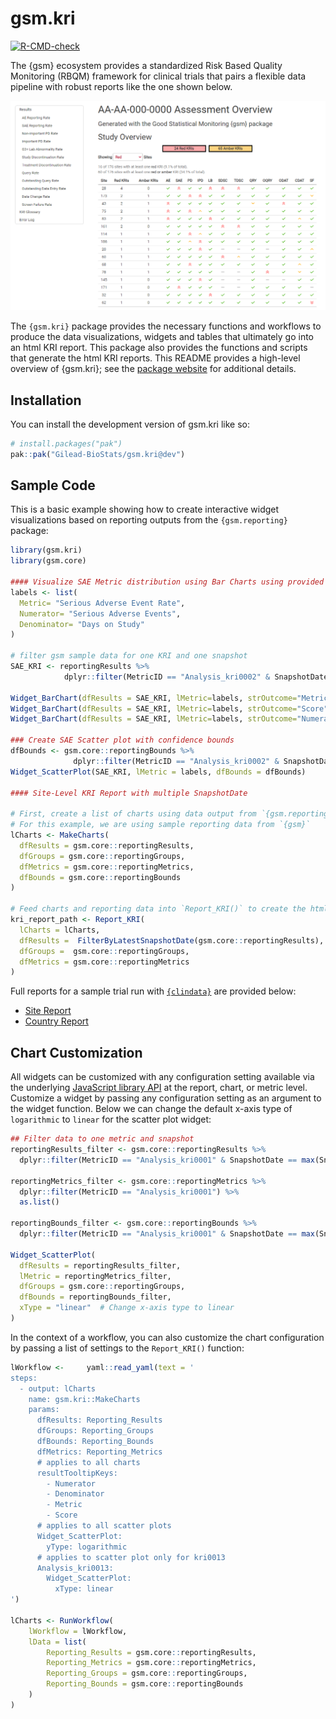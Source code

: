 
# gsm.kri

<!-- badges: start -->
[![R-CMD-check](https://github.com/Gilead-BioStats/gsm.kri/workflows/R-CMD-check-main/badge.svg)](https://github.com/Gilead-BioStats/gsm.kri/actions) 
<!-- badges: end -->

The {gsm} ecosystem provides a standardized Risk Based Quality Monitoring (RBQM) framework for clinical trials that pairs a flexible data pipeline with robust reports like the one shown below.  

<center> 
 
![](man/figures/gsm_report_screenshot_1.png)

</center>


The `{gsm.kri}` package provides the necessary functions and workflows to produce the data visualizations, widgets and tables that ultimately go into an html KRI report. This package also provides the functions and scripts that generate the html KRI reports.
This README provides a high-level overview of {gsm.kri}; see the [package website](https://gilead-biostats.github.io/gsm.kri/) for additional details.




## Installation

You can install the development version of gsm.kri like so:

``` r
# install.packages("pak")
pak::pak("Gilead-BioStats/gsm.kri@dev")
```

## Sample Code

This is a basic example showing how to create interactive widget visualizations based on reporting outputs from the `{gsm.reporting}` package:

``` r
library(gsm.kri)
library(gsm.core)

#### Visualize SAE Metric distribution using Bar Charts using provided htmlwidgets
labels <- list(  
  Metric= "Serious Adverse Event Rate",
  Numerator= "Serious Adverse Events",
  Denominator= "Days on Study"
)

# filter gsm sample data for one KRI and one snapshot
SAE_KRI <- reportingResults %>% 
            dplyr::filter(MetricID == "Analysis_kri0002" & SnapshotDate == "2012-12-31")

Widget_BarChart(dfResults = SAE_KRI, lMetric=labels, strOutcome="Metric")
Widget_BarChart(dfResults = SAE_KRI, lMetric=labels, strOutcome="Score")
Widget_BarChart(dfResults = SAE_KRI, lMetric=labels, strOutcome="Numerator")

### Create SAE Scatter plot with confidence bounds
dfBounds <- gsm.core::reportingBounds %>%
              dplyr::filter(MetricID == "Analysis_kri0002" & SnapshotDate == "2012-12-31")
Widget_ScatterPlot(SAE_KRI, lMetric = labels, dfBounds = dfBounds)

#### Site-Level KRI Report with multiple SnapshotDate

# First, create a list of charts using data output from `{gsm.reporting}` 
# For this example, we are using sample reporting data from `{gsm}`
lCharts <- MakeCharts(
  dfResults = gsm.core::reportingResults,
  dfGroups = gsm.core::reportingGroups,
  dfMetrics = gsm.core::reportingMetrics,
  dfBounds = gsm.core::reportingBounds
)

# Feed charts and reporting data into `Report_KRI()` to create the html report.
kri_report_path <- Report_KRI(
  lCharts = lCharts,
  dfResults =  FilterByLatestSnapshotDate(gsm.core::reportingResults),
  dfGroups =  gsm.core::reportingGroups,
  dfMetrics = gsm.core::reportingMetrics
)
```
Full reports for a sample trial run with [`{clindata}`](https://github.com/Gilead-BioStats/clindata) are provided below:

- [Site Report](https://gilead-biostats.github.io/gsm.kri/report_kri_site.html)
- [Country Report](https://gilead-biostats.github.io/gsm.kri/report_kri_country.html)

## Chart Customization

All widgets can be customized with any configuration setting available via the underlying
[JavaScript library API](https://github.com/Gilead-BioStats/gsm.viz/wiki/API) at the report, chart, or metric
level. Customize a widget by passing any configuration setting as an argument to the widget
function. Below we can change the default x-axis type of `logarithmic` to `linear` for the scatter
plot widget:

``` r
## Filter data to one metric and snapshot
reportingResults_filter <- gsm.core::reportingResults %>%
  dplyr::filter(MetricID == "Analysis_kri0001" & SnapshotDate == max(SnapshotDate))

reportingMetrics_filter <- gsm.core::reportingMetrics %>%
  dplyr::filter(MetricID == "Analysis_kri0001") %>%
  as.list()

reportingBounds_filter <- gsm.core::reportingBounds %>%
  dplyr::filter(MetricID == "Analysis_kri0001" & SnapshotDate == max(SnapshotDate))

Widget_ScatterPlot(
  dfResults = reportingResults_filter,
  lMetric = reportingMetrics_filter,
  dfGroups = gsm.core::reportingGroups,
  dfBounds = reportingBounds_filter,
  xType = "linear"  # Change x-axis type to linear
)
```

In the context of a workflow, you can also customize the chart configuration by passing a list of
settings to the `Report_KRI()` function:

``` r
lWorkflow <-     yaml::read_yaml(text = '
steps:
  - output: lCharts
    name: gsm.kri::MakeCharts
    params:
      dfResults: Reporting_Results
      dfGroups: Reporting_Groups
      dfBounds: Reporting_Bounds
      dfMetrics: Reporting_Metrics
      # applies to all charts
      resultTooltipKeys:
        - Numerator
        - Denominator
        - Metric
        - Score
      # applies to all scatter plots
      Widget_ScatterPlot:
        yType: logarithmic
      # applies to scatter plot only for kri0013
      Analysis_kri0013:
        Widget_ScatterPlot:
          xType: linear
')

lCharts <- RunWorkflow(
    lWorkflow = lWorkflow,
    lData = list(
        Reporting_Results = gsm.core::reportingResults,
        Reporting_Metrics = gsm.core::reportingMetrics,
        Reporting_Groups = gsm.core::reportingGroups,
        Reporting_Bounds = gsm.core::reportingBounds
    )
)
```
